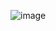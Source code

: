 ![image](https://user-images.githubusercontent.com/58303745/117555162-dff17800-b06d-11eb-8b9c-642f6ab31354.png)
